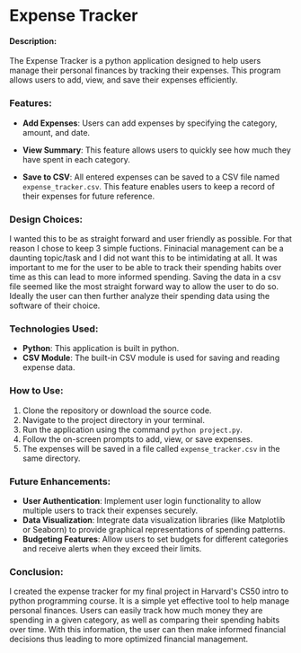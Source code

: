 # Expense Tracker

#### Description:

The Expense Tracker is a python application designed to help users manage their personal finances by tracking their expenses. This program allows users to add, view, and save their expenses efficiently.

### Features:

-   **Add Expenses**: Users can add expenses by specifying the category, amount, and date.

-   **View Summary**: This feature allows users to quickly see how much they have spent in each category.

-   **Save to CSV**: All entered expenses can be saved to a CSV file named `expense_tracker.csv`. This feature enables users to keep a record of their expenses for future reference.

### Design Choices:

I wanted this to be as straight forward and user friendly as possible. For that reason I chose to keep 3 simple fuctions. Fininacial management can be a daunting topic/task and I did not want this to be intimidating at all. It was important to me for the user to be able to track their spending habits over time as this can lead to more informed spending. Saving the data in a csv file seemed like the most straight forward way to allow the user to do so. Ideally the user can then further analyze their spending data using the software of their choice.

### Technologies Used:

-   **Python**: This application is built in python.
-   **CSV Module**: The built-in CSV module is used for saving and reading expense data.

### How to Use:

1.  Clone the repository or download the source code.
2.  Navigate to the project directory in your terminal.
3.  Run the application using the command `python project.py`.
4.  Follow the on-screen prompts to add, view, or save expenses.
5.  The expenses will be saved in a file called `expense_tracker.csv` in the same directory.

### Future Enhancements:

-   **User Authentication**: Implement user login functionality to allow multiple users to track their expenses securely.
-   **Data Visualization**: Integrate data visualization libraries (like Matplotlib or Seaborn) to provide graphical representations of spending patterns.
-   **Budgeting Features**: Allow users to set budgets for different categories and receive alerts when they exceed their limits.

### Conclusion:

I created the expense tracker for my final project in Harvard's CS50 intro to python programming course. It is a simple yet effective tool to help manage personal finances. Users can easily track how much money they are spending in a given category, as well as comparing their spending habits over time. With this information, the user can then make informed financial decisions thus leading to more optimized financial management.
